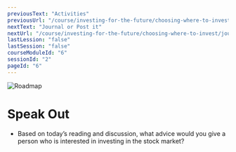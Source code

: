```yaml
---
previousText: "Activities"
previousUrl: "/course/investing-for-the-future/choosing-where-to-invest/activities"
nextText: "Journal or Post it"
nextUrl: "/course/investing-for-the-future/choosing-where-to-invest/journal-or-post-it"
lastLession: "false"
lastSession: "false"
courseModuleId: "6"
sessionId: "2"
pageId: "6"
---
```



![Roadmap](/assets/img/lets-talk-about-it.png)
# Speak Out

- Based on today’s reading and discussion, what advice would you give a person who is interested in investing in the stock market?
